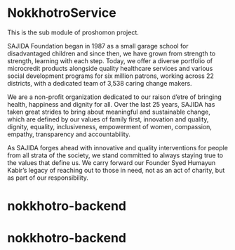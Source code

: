 # NokkhotroService
This is the sub module of proshomon project. 

SAJIDA Foundation began in 1987 as a small garage school for disadvantaged children and since then, we have grown from strength to strength, learning with each step. Today, we offer a diverse portfolio of microcredit products alongside quality healthcare services and various social development programs for six million patrons, working across 22 districts, with a dedicated team of 3,538 caring change makers.

We are a non-profit organization dedicated to our raison d’etre of bringing health, happiness and dignity for all. Over the last 25 years, SAJIDA has taken great strides to bring about meaningful and sustainable change, which are defined by our values of family first, innovation and quality, dignity, equality, inclusiveness, empowerment of women, compassion, empathy, transparency and accountability.

As SAJIDA forges ahead with innovative and quality interventions for people from all strata of the society, we stand committed to always staying true to the values that define us. We carry forward our Founder Syed Humayun Kabir’s legacy of reaching out to those in need, not as an act of charity, but as part of our responsibility.
# nokkhotro-backend
# nokkhotro-backend
